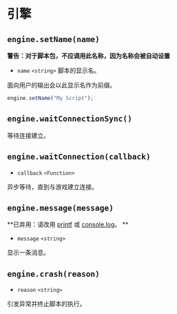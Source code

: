 # 引擎

## `engine.setName(name)`
**警告：对于脚本包，不应调用此名称，因为名称会被自动设置**

* `name` `<string>` 脚本的显示名。

面向用户的输出会以此显示名作为前缀。
```javascript
engine.setName("My Script");
```
## `engine.waitConnectionSync()`
等待连接建立。
## `engine.waitConnection(callback)`
* `callback` `<Function>`

异步等待，直到与游戏建立连接。

## `engine.message(message)`
**已弃用：请改用 [printf](全局函数.md#printfformat-args) 或 [console.log](控制台.md#console.log)。 **

* `message` `<string>`

显示一条消息。

## `engine.crash(reason)`
* `reason` `<string>`

引发异常并终止脚本的执行。

